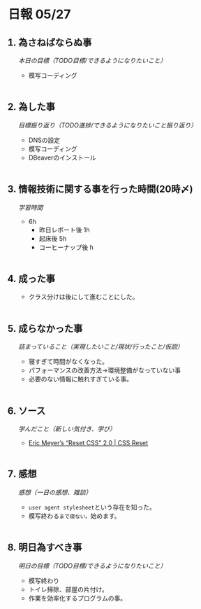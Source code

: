 # 日報 05/27


<ol>

## <li>為さねばならぬ事</li>

*本日の目標（TODO目標/できるようになりたいこと）*

  - 模写コーディング

<br>

## <li>為した事</li>

*目標振り返り（TODO進捗/できるようになりたいこと振り返り）*

  - DNSの設定
  - 模写コーディング
  - DBeaverのインストール

<br>


## <li>情報技術に関する事を行った時間(20時〆)</li>

*学習時間*

  - 6h
    - 昨日レポート後 1h
    - 起床後 5h
    - コーヒーナップ後 h

<br>


## <li>成った事</li>

  - クラス分けは後にして進むことにした。

<br>


## <li>成らなかった事</li>

*詰まっていること（実現したいこと/現状/行ったこと/仮説）*

  - 寝すぎて時間がなくなった。
  - パフォーマンスの改善方法→環境整備がなっていない事
  - 必要のない情報に触れすぎている事。

<br>


## <li>ソース</li>

*学んだこと（新しい気付き、学び）*

  - [Eric Meyer’s “Reset CSS” 2.0 | CSS Reset](https://cssdeck.com/blog/scripts/eric-meyer-reset-css/)

<br>


## <li>感想</li>

*感想（一日の感想、雑談）*

  - `user agent stylesheet`という存在を知った。
  - 模写終わる`まで寝ない。`始めます。

<br>


## <li>明日為すべき事</li>

*明日の目標（TODO目標/できるようになりたいこと）*

  - 模写終わり
  - トイレ掃除、部屋の片付け。
  - 作業を効率化するプログラムの事。

<!-- end -->

<br>

</ol>


